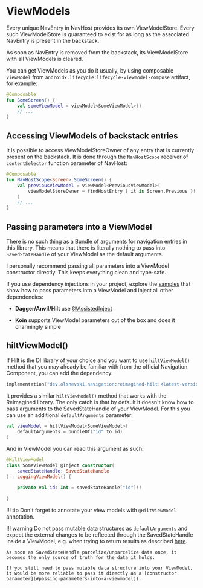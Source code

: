 # ViewModels

Every unique NavEntry in NavHost provides its own ViewModelStore. Every such ViewModelStore is guaranteed to exist for as long as the associated NavEntry is present in the backstack.

As soon as NavEntry is removed from the backstack, its ViewModelStore with all ViewModels is cleared.

You can get ViewModels as you do it usually, by using composable `viewModel` from `androidx.lifecycle:lifecycle-viewmodel-compose` artifact, for example:

```kotlin
@Composable
fun SomeScreen() {
    val someViewModel = viewModel<SomeViewModel>()
    // ...
}
```

## Accessing ViewModels of backstack entries

It is possible to access ViewModelStoreOwner of any entry that is currently present on the backstack. It is done through the `NavHostScope` receiver of `contentSelector` function parameter of NavHost:

```kotlin
@Composable
fun NavHostScope<Screen>.SomeScreen() {
    val previousViewModel = viewModel<PreviousViewModel>(
        viewModelStoreOwner = findHostEntry { it is Screen.Previous }!!
    )
    // ...
}
```

## Passing parameters into a ViewModel

There is no such thing as a Bundle of arguments for navigation entries in this library. This means that there is literally nothing to pass into `SavedStateHandle` of your ViewModel as the default arguments.

I personally recommend passing all parameters into a ViewModel constructor directly. This keeps everything clean and type-safe.

If you use dependency injections in your project, explore the [samples](https://github.com/olshevski/compose-navigation-reimagined/tree/main/samples-di) that show how to pass parameters into a ViewModel and inject all other dependencies:

- **Dagger/Anvil/Hilt** use [@AssistedInject](https://dagger.dev/dev-guide/assisted-injection)

- **Koin** supports ViewModel parameters out of the box and does it charmingly simple

## hiltViewModel()

If Hilt is the DI library of your choice and you want to use `hiltViewModel()` method that you may already be familiar with from the official Navigation Component, you can add the dependency:

```kotlin
implementation("dev.olshevski.navigation:reimagined-hilt:<latest-version>")
```

It provides a similar `hiltViewModel()` method that works with the Reimagined library. The only catch is that by default it doesn't know how to pass arguments to the SavedStateHandle of your ViewModel. For this you can use an additional `defaultArguments` parameter:

```kotlin
val viewModel = hiltViewModel<SomeViewModel>(
    defaultArguments = bundleOf("id" to id)
)
```

And in ViewModel you can read this argument as such:

```kotlin
@HiltViewModel
class SomeViewModel @Inject constructor(
    savedStateHandle: SavedStateHandle
) : LoggingViewModel() {

    private val id: Int = savedStateHandle["id"]!!

}
```

!!! tip
    Don't forget to annotate your view models with `@HiltViewModel` annotation.

!!! warning
    Do not pass mutable data structures as `defaultArguments` and expect the external changes to be reflected through the SavedStateHandle inside a ViewModel, e.g. when trying to return results as described [here](/compose-navigation-reimagined/return-results/).

    As soon as SavedStateHandle parcelize/unparcelize data once, it becomes the only source of truth for the data it holds.
    
    If you still need to pass mutable data structure into your ViewModel, it would be more reliable to pass it directly as a [constructor parameter](#passing-parameters-into-a-viewmodel)).